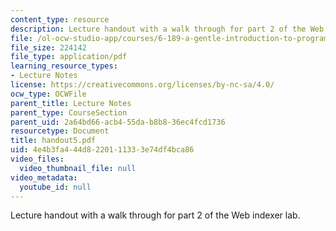 ```yaml
---
content_type: resource
description: Lecture handout with a walk through for part 2 of the Web indexer lab.
file: /ol-ocw-studio-app/courses/6-189-a-gentle-introduction-to-programming-using-python-january-iap-2008/4e4b3fa444d8220111333e74df4bca86_handout5.pdf
file_size: 224142
file_type: application/pdf
learning_resource_types:
- Lecture Notes
license: https://creativecommons.org/licenses/by-nc-sa/4.0/
ocw_type: OCWFile
parent_title: Lecture Notes
parent_type: CourseSection
parent_uid: 2a64bd66-acb4-55da-b8b8-36ec4fcd1736
resourcetype: Document
title: handout5.pdf
uid: 4e4b3fa4-44d8-2201-1133-3e74df4bca86
video_files:
  video_thumbnail_file: null
video_metadata:
  youtube_id: null
---
```

Lecture handout with a walk through for part 2 of the Web indexer lab.